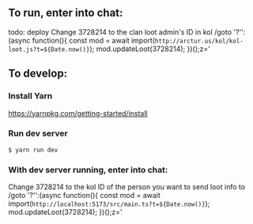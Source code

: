 ## To run, enter into chat:
todo: deploy
Change 3728214 to the clan loot admin's ID in kol
    /goto '?'':(async function(){ const mod = await import(`http://arctur.us/kol/kol-loot.js?t=${Date.now()}`); mod.updateLoot(3728214); })();z='

## To develop:
### Install Yarn
https://yarnpkg.com/getting-started/install

### Run dev server
    $ yarn run dev

### With dev server running, enter into chat:
Change 3728214 to the kol ID of the person you want to send loot info to
    /goto '?'':(async function(){ const mod = await import(`http://localhost:5173/src/main.ts?t=${Date.now()}`); mod.updateLoot(3728214); })();z='

